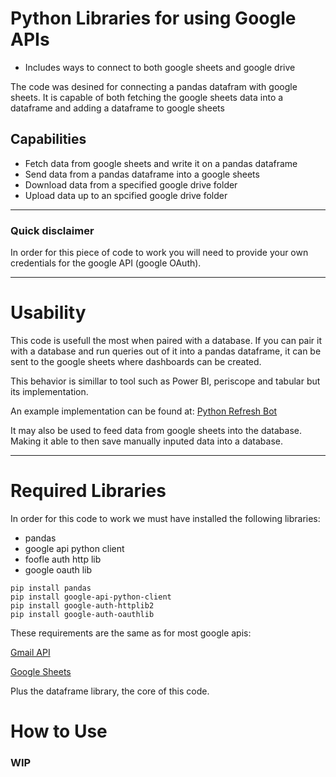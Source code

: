 # Python Libraries for using Google APIs

- Includes ways to connect to both google sheets and google drive

The code was desined for connecting a pandas datafram with google sheets. It is capable of both fetching the google sheets data into a dataframe and adding a dataframe to google sheets

## Capabilities

- Fetch data from google sheets and write it on a pandas dataframe
- Send data from a pandas dataframe into a google sheets
- Download data from a specified google drive folder
- Upload data up to an spcified google drive folder

---
### Quick disclaimer
In order for this piece of code to work you will need to provide your own credentials for the google API (google OAuth).

---
# Usability
This code is usefull the most when paired with a database.
If you can pair it with a database and run queries out of it into a pandas dataframe, it can be sent to the google sheets where dashboards can be created.

This behavior is simillar to tool such as Power BI, periscope and tabular but its implementation.

An example implementation can be found at: [Python Refresh Bot](https://github.com/cesarwen/python_refresh_bot)

It may also be used to feed data from google sheets into the database. Making it able to then save manually inputed data into a database.

---
# Required Libraries

In order for this code to work we must have installed the following libraries:

- pandas
- google api python client
- foofle auth http lib
- google oauth lib

```
pip install pandas
pip install google-api-python-client 
pip install google-auth-httplib2 
pip install google-auth-oauthlib
```

These requirements are the same as for most google apis:

[Gmail API](https://developers.google.com/gmail/api/quickstart/python)

[Google Sheets](https://developers.google.com/people/quickstart/python)

Plus the dataframe library, the core of this code.

# How to Use

### WIP
